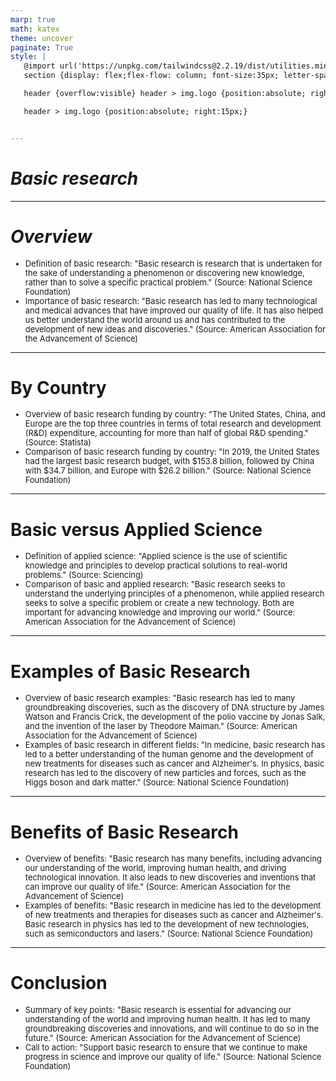 ```yaml
---
marp: true
math: katex
theme: uncover
paginate: True
style: |
   @import url('https://unpkg.com/tailwindcss@2.2.19/dist/utilities.min.css');
   section {display: flex;flex-flow: column; font-size:35px; letter-spacing:1.4px;}

   header {overflow:visible} header > img.logo {position:absolute; right:15px;}

   header > img.logo {position:absolute; right:15px;}


---
```

<!-- backgroundImage: url('backgrounds/wwwatercolor (8).png') -->
<!-- _class: lead -->

 # _Basic research_

---
<style scoped>p,li {font-size:0.92em}</style>

 # _Overview_

- Definition of basic research: "Basic research is research that is undertaken for the sake of understanding a phenomenon or discovering new knowledge, rather than to solve a specific practical problem." (Source: National Science Foundation)
- Importance of basic research: "Basic research has led to many technological and medical advances that have improved our quality of life. It has also helped us better understand the world around us and has contributed to the development of new ideas and discoveries." (Source: American Association for the Advancement of Science)

---
<style scoped>p,li {font-size:0.92em}</style>

 # **By Country**

- Overview of basic research funding by country: "The United States, China, and Europe are the top three countries in terms of total research and development (R&D) expenditure, accounting for more than half of global R&D spending." (Source: Statista)
- Comparison of basic research funding by country: "In 2019, the United States had the largest basic research budget, with $153.8 billion, followed by China with $34.7 billion, and Europe with $26.2 billion." (Source: National Science Foundation)

---
<style scoped>p,li {font-size:0.92em}</style>

 # Basic versus Applied Science
- Definition of applied science: "Applied science is the use of scientific knowledge and principles to develop practical solutions to real-world problems." (Source: Sciencing)
- Comparison of basic and applied research: "Basic research seeks to understand the underlying principles of a phenomenon, while applied research seeks to solve a specific problem or create a new technology. Both are important for advancing knowledge and improving our world." (Source: American Association for the Advancement of Science)


---
<style scoped>p,li {font-size:0.92em}</style>

 # **Examples of Basic Research**
- Overview of basic research examples: "Basic research has led to many groundbreaking discoveries, such as the discovery of DNA structure by James Watson and Francis Crick, the development of the polio vaccine by Jonas Salk, and the invention of the laser by Theodore Maiman." (Source: American Association for the Advancement of Science)
- Examples of basic research in different fields: "In medicine, basic research has led to a better understanding of the human genome and the development of new treatments for diseases such as cancer and Alzheimer's. In physics, basic research has led to the discovery of new particles and forces, such as the Higgs boson and dark matter." (Source: National Science Foundation)


---
<style scoped>p,li {font-size:0.92em}</style>

 # Benefits of Basic Research
- Overview of benefits: "Basic research has many benefits, including advancing our understanding of the world, improving human health, and driving technological innovation. It also leads to new discoveries and inventions that can improve our quality of life." (Source: American Association for the Advancement of Science)
- Examples of benefits: "Basic research in medicine has led to the development of new treatments and therapies for diseases such as cancer and Alzheimer's. Basic research in physics has led to the development of new technologies, such as semiconductors and lasers." (Source: National Science Foundation)


---
<style scoped>p,li {font-size:0.92em}</style>

 # Conclusion

- Summary of key points: "Basic research is essential for advancing our understanding of the world and improving human health. It has led to many groundbreaking discoveries and innovations, and will continue to do so in the future." (Source: American Association for the Advancement of Science)
- Call to action: "Support basic research to ensure that we continue to make progress in science and improve our quality of life." (Source: National Science Foundation)
